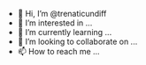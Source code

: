 - 👋 Hi, I’m @trenaticundiff
- 👀 I’m interested in ...
- 🌱 I’m currently learning ...
- 💞️ I’m looking to collaborate on ...
- 📫 How to reach me ...

<!---
trenaticundiff/trenaticundiff is a ✨ special ✨ repository because its `README.md` (this file) appears on your GitHub profile.
You can click the Preview link to take a look at your changes.
--->
